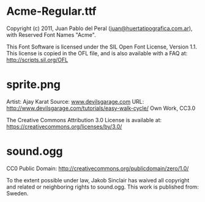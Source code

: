 # Acme-Regular.ttf
Copyright (c) 2011, Juan Pablo del Peral (juan@huertatipografica.com.ar), 
with Reserved Font Names "Acme".

This Font Software is licensed under the SIL Open Font License, Version 1.1.
This license is copied in the OFL file, and is also available with a FAQ at:
http://scripts.sil.org/OFL

# sprite.png
Artist: Ajay Karat Source: www.devilsgarage.com URL: http://www.devilsgarage.com/tutorials/easy-walk-cycle/ Own Work, CC3.0

The Creative Commons Attribution 3.0 License is available at:
https://creativecommons.org/licenses/by/3.0/

# sound.ogg
CC0 Public Domain:
http://creativecommons.org/publicdomain/zero/1.0/

To the extent possible under law, Jakob Sinclair has waived all copyright and related or neighboring rights to sound.ogg. This work is published from: Sweden.
